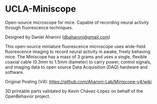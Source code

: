 # UCLA-Miniscope

Open-source microscope for mice. Capable of recording neural activity through fluorescence techniques. 

Designed by Daniel Aharoni (dbaharoni@gmail.com)

This open-source miniature fluorescence microscope uses wide-field fluorescence imaging to record neural activity in awake, freely behaving mice. The Miniscope has a mass of 3 grams and uses a single, flexible coaxial cable (0.3mm to 1.5mm diameter) to carry power, control signals, and imaging data to open source Data Acquisition (DAQ) hardware and software. 

Original Posting (V4): https://github.com/Aharoni-Lab/Miniscope-v4/wiki

3D printable parts validated by Kevin Chávez-López on behalf of the OpenBehavior project.
